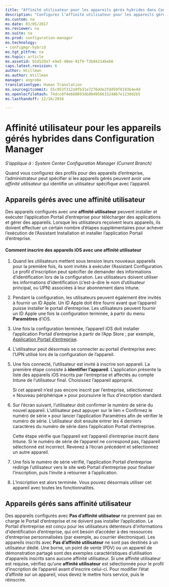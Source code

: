```yaml
---
title: "Affinité utilisateur pour les appareils gérés hybrides dans Configuration Manager | Microsoft Docs"
description: "Configurez l’affinité utilisateur pour les appareils gérés dans Configuration Manager."
ms.custom: na
ms.date: 03/05/2017
ms.reviewer: na
ms.suite: na
ms.prod: configuration-manager
ms.technology:
- configmgr-hybrid
ms.tgt_pltfrm: na
ms.topic: article
ms.assetid: b5d520a7-e9e5-40ee-91f9-f2684214beb6
caps.latest.revision: 6
author: mtillman
ms.author: mtillman
manager: angrobe
translationtype: Human Translation
ms.sourcegitcommit: 55c953f312a9fb31e7276dde2fdd59f8183b4e4d
ms.openlocfilehash: 74dcc0f4e680893db804956615248b7e1230d2b5
ms.lasthandoff: 12/16/2016

---
```

# <a name="user-affinity-for-hybrid-managed-devices-in-configuration-manager"></a>Affinité utilisateur pour les appareils gérés hybrides dans Configuration Manager

*S’applique à : System Center Configuration Manager (Current Branch)*

Quand vous configurez des profils pour des appareils d’entreprise, l’administrateur peut spécifier si les appareils gérés peuvent avoir une *affinité utilisateur* qui identifie un utilisateur spécifique avec l’appareil.  

##  <a name="a-namebkmkioscpa-managed-devices-with-user-affinity"></a><a name="BKMK_iOSCP"></a> Appareils gérés avec une affinité utilisateur  
 Des appareils configurés avec une **affinité utilisateur** peuvent installer et exécuter l’application Portail d’entreprise pour télécharger des applications et gérer des appareils. Lorsque les utilisateurs reçoivent leurs appareils, ils doivent effectuer un certain nombre d’étapes supplémentaires pour achever l’exécution de l’Assistant Installation et installer l’application Portail d’entreprise.  

#### <a name="how-to-enroll-ios-devices-with-user-affinity"></a>Comment inscrire des appareils iOS avec une affinité utilisateur  

1.  Quand les utilisateurs mettent sous tension leurs nouveaux appareils pour la première fois, ils sont invités à exécuter l’Assistant Configuration. Le profil d’inscription peut spécifier de demander des informations d’identification lors de la configuration. Les utilisateurs doivent utiliser les informations d’identification (c’est-à-dire le nom d’utilisateur principal, ou UPN) associées à leur abonnement dans Intune.  

2.  Pendant la configuration, les utilisateurs peuvent également être invités à fournir un ID Apple. Un ID Apple doit être fourni avant que l’appareil puisse installer le portail d’entreprise. Les utilisateurs peuvent fournir un ID Apple une fois la configuration terminée, à partir du menu **Paramètres** d’iOS.  

3.  Une fois la configuration terminée, l’appareil iOS doit installer l’application Portail d’entreprise à partir de l’App Store ; par exemple, [Application Portail d’entreprise](https://itunes.apple.com/us/app/id719171358).  

4.  L’utilisateur peut désormais se connecter au portail d’entreprise avec l’UPN utilisé lors de la configuration de l’appareil.  

5.  Une fois connecté, l’utilisateur est invité à inscrire son appareil. La première étape consiste à **identifier l’appareil**. L’application présente la liste des appareils iOS inscrits par l’entreprise et affectés au compte Intune de l’utilisateur final. Choisissez l’appareil approprié.  

     Si cet appareil n’est pas encore inscrit par l’entreprise, sélectionnez « Nouveau périphérique » pour poursuivre le flux d’inscription standard.  

6.  Sur l’écran suivant, l’utilisateur doit confirmer le numéro de série du nouvel appareil. L’utilisateur peut appuyer sur le lien « Confirmez le numéro de série » pour lancer l’application Paramètres afin de vérifier le numéro de série. L’utilisateur doit ensuite entrer les 4 derniers caractères du numéro de série dans l’application Portail d’entreprise.  

     Cette étape vérifie que l’appareil est l’appareil d’entreprise inscrit dans Intune. Si le numéro de série de l’appareil ne correspond pas, l’appareil sélectionné est incorrect. Revenez à l’écran précédent et sélectionnez un autre appareil.  

7.  Une fois le numéro de série vérifié, l’application Portail d’entreprise redirige l’utilisateur vers le site web Portail d’entreprise pour finaliser l’inscription, puis l’invite à retourner à l’application.  

8.  L’inscription est alors terminée. Vous pouvez désormais utiliser cet appareil avec toutes les fonctionnalités.  

##  <a name="a-namebkmknouaa-managed-devices-without-user-affinity"></a><a name="BKMK_noUA"></a> Appareils gérés sans affinité utilisateur  
 Des appareils configurés avec **Pas d’affinité utilisateur** ne prennent pas en charge le Portail d’entreprise et ne doivent pas installer l’application. Le Portail d’entreprise est conçu pour les utilisateurs détenteurs d’informations d’identification d’entreprise, qui ont besoin d’accéder à des ressources d’entreprise personnalisées (par exemple, au courrier électronique). Les appareils inscrits avec **Pas d’affinité utilisateur** ne sont pas destinés à un utilisateur dédié. Une borne, un point de vente (PDV) ou un appareil de démonstration partagé sont des exemples caractéristiques d’utilisation d’appareils inscrits sans aucune affinité utilisateur. Si une affinité utilisateur est requise, vérifiez qu’une **affinité utilisateur** est sélectionnée pour le profil d’inscription de l’appareil avant d’inscrire celui-ci. Pour modifier l’état d’affinité sur un appareil, vous devez le mettre hors service, puis le réinscrire.

